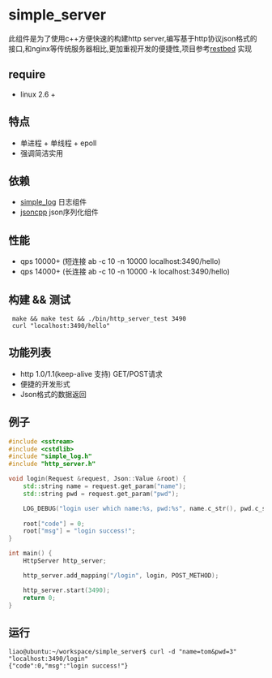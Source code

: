 simple_server
=============
此组件是为了使用c++方便快速的构建http server,编写基于http协议json格式的接口,和nginx等传统服务器相比,更加重视开发的便捷性,项目参考[restbed](https://bitbucket.org/Corvusoft/restbed/overview) 实现
## require
* linux 2.6 +

## 特点
* 单进程 + 单线程 + epoll
* 强调简洁实用

## 依赖
 * [simple_log](https://github.com/hongliuliao/simple_log) 日志组件
 * [jsoncpp](https://github.com/open-source-parsers/jsoncpp) json序列化组件

## 性能
 * qps 10000+ (短连接 ab -c 10 -n 10000 localhost:3490/hello)
 * qps 14000+ (长连接 ab -c 10 -n 10000 -k localhost:3490/hello)

## 构建 && 测试
```
 make && make test && ./bin/http_server_test 3490
 curl "localhost:3490/hello"
```

## 功能列表
  * http 1.0/1.1(keep-alive 支持) GET/POST请求
  * 便捷的开发形式
  * Json格式的数据返回

## 例子
```c++
#include <sstream>
#include <cstdlib>
#include "simple_log.h"
#include "http_server.h"

void login(Request &request, Json::Value &root) {
    std::string name = request.get_param("name");
    std::string pwd = request.get_param("pwd");

    LOG_DEBUG("login user which name:%s, pwd:%s", name.c_str(), pwd.c_str());
    
    root["code"] = 0;
    root["msg"] = "login success!";
}

int main() {
	HttpServer http_server;

	http_server.add_mapping("/login", login, POST_METHOD);

	http_server.start(3490);
	return 0;
}


```

## 运行
```
liao@ubuntu:~/workspace/simple_server$ curl -d "name=tom&pwd=3" "localhost:3490/login"
{"code":0,"msg":"login success!"}

```


